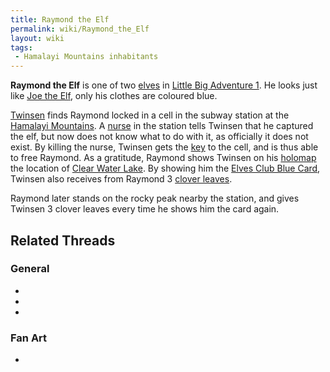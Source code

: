 ```yaml
---
title: Raymond the Elf
permalink: wiki/Raymond_the_Elf
layout: wiki
tags:
 - Hamalayi Mountains inhabitants
---
```


**Raymond the Elf** is one of two [elves](elf "wikilink") in [Little Big
Adventure 1](Little_Big_Adventure_1 "wikilink"). He looks just like [Joe
the Elf](Joe_the_Elf "wikilink"), only his clothes are coloured blue.

[Twinsen](Twinsen "wikilink") finds Raymond locked in a cell in the
subway station at the [Hamalayi
Mountains](Hamalayi_Mountains "wikilink"). A [nurse](nurse "wikilink")
in the station tells Twinsen that he captured the elf, but now does not
know what to do with it, as officially it does not exist. By killing the
nurse, Twinsen gets the [key](key "wikilink") to the cell, and is thus
able to free Raymond. As a gratitude, Raymond shows Twinsen on his
[holomap](holomap "wikilink") the location of [Clear Water
Lake](Clear_Water_Lake "wikilink"). By showing him the [Elves Club Blue
Card](Elves_Club_Blue_Card "wikilink"), Twinsen also receives from
Raymond 3 [clover leaves](clover_leaves "wikilink").

Raymond later stands on the rocky peak nearby the station, and gives
Twinsen 3 clover leaves every time he shows him the card again.

## Related Threads

### General

- 

- 

- 

### Fan Art

- 
